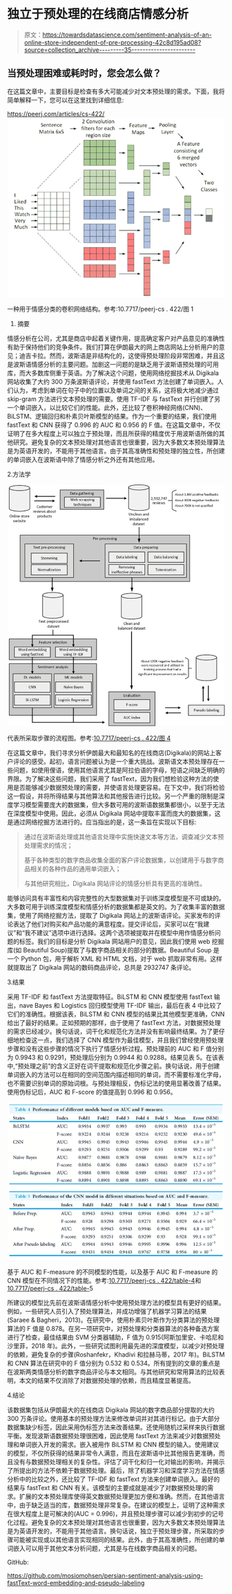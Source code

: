 # 独立于预处理的在线商店情感分析

> 原文：<https://towardsdatascience.com/sentiment-analysis-of-an-online-store-independent-of-pre-processing-42c8d195ad08?source=collection_archive---------35----------------------->

## 当预处理困难或耗时时，您会怎么做？

在这篇文章中，主要目标是检查有多大可能减少对文本预处理的需求。下面，我将简单解释一下，您可以在这里找到详细信息:

<https://peerj.com/articles/cs-422/>  ![](img/add78934baf3e66e8f6b3fbc4ea2b0c1.png)

一种用于情感分类的卷积网络结构。参考:10.7717/peerj-cs . 422/图 1

1.  摘要

情感分析在公司，尤其是商店中起着关键作用，提高确定客户对产品意见的准确性有助于保持他们的竞争条件。我们打算在伊朗最大的网上商店网站上分析用户的意见；迪吉卡拉。然而，波斯语是非结构化的，这使得预处理阶段非常困难，并且这是波斯语情感分析的主要问题。加剧这一问题的是缺乏用于波斯语预处理的可用库，而大多数库侧重于英语。为了解决这个问题，使用网络挖掘技术从 Digikala 网站收集了大约 300 万条波斯语评论，并使用 fastText 方法创建了单词嵌入。人们认为，考虑到单词在句子中的位置以及单词之间的关系，这将极大地减少通过 skip-gram 方法进行文本预处理的需要。使用 TF-IDF 与 fastText 并行创建了另一个单词嵌入，以比较它们的性能。此外，还比较了卷积神经网络(CNN)、BiLSTM、逻辑回归和朴素贝叶斯模型的结果。作为一个重要的结果，我们使用 fastText 和 CNN 获得了 0.996 的 AUC 和 0.956 的 F 值。在这篇文章中，不仅证明了在多大程度上可以独立于预处理，而且所获得的精度优于用波斯语所做的其他研究。避免复杂的文本预处理对其他语言也很重要，因为大多数文本预处理算法是为英语开发的，不能用于其他语言。由于其高准确性和预处理的独立性，所创建的单词嵌入在波斯语中除了情感分析之外还有其他应用。

2.方法学

![](img/3f1065c95360614a90d42cf3ec97745e.png)

代表所采取步骤的流程图。参考:[10.7717/peerj-cs . 422/图 4](https://doi.org/10.7717/peerj-cs.422/fig-4)

在这篇文章中，我们寻求分析伊朗最大和最知名的在线商店(Digikala)的网站上客户评论的感受。起初，语言问题被认为是一个重大挑战。波斯语文本预处理存在一些问题，如使用俚语，使用其他语言尤其是阿拉伯语的字母，短语之间缺乏明确的界限。为了解决这些问题，我们采用了 fastText，因为我们想检验这种方法的使用是否能够减少数据预处理的需要，并使语言处理更容易。在下文中，我们将检验这一假设，并将所得结果与其他算法和其他报告进行比较。另一个严重的限制是深度学习模型需要庞大的数据集，但大多数可用的波斯语数据集都很小，以至于无法在深度模型中使用。因此，必须从 Digikala 网站中提取丰富而庞大的数据集，这是通过网络挖掘方法进行的。应当指出的是，这一条旨在实现以下目标:

> 通过在波斯语处理或其他语言处理中实施快速文本等方法，调查减少文本预处理需求的情况；
> 
> 基于各种类型的数字商品收集全面的客户评论数据集，以创建用于与数字商品相关的各种作品的通用单词嵌入；
> 
> 与其他研究相比，Digikala 网站评论的情感分析具有更高的准确性。

能够访问具有丰富性和内容完整性的大型数据集对于训练深度模型是不可或缺的。大多数可用于训练深度模型和情感分析的数据集都是英文的。为了收集丰富的数据集，使用了网络挖掘方法，提取了 Digikala 网站上的波斯语评论。买家发布的评论表达了他们对购买和产品功能的满意程度。提交评论后，买家可以在“我建议”和“我不建议”选项中进行选择。这两个选项被提取并在模型中用作情感分析问题的标签。我们的目标是分析 Digikala 网站用户的意见，因此我们使用 web 挖掘库(如 Beautiful Soup)提取了与数字商品相关的部分的数据。Beautiful Soup 是一个 Python 包，用于解析 XML 和 HTML 文档，对于 web 抓取非常有用。这样就提取出了 Digikala 网站的数码商品评论，总共是 2932747 条评论。

3.结果

采用 TF-IDF 和 fastText 方法提取特征。BiLSTM 和 CNN 模型使用 fastText 输出，nave Bayes 和 Logistics 回归模型使用 TF-IDF 输出，最后在表 4 中比较了它们的准确性。根据该表，BiLSTM 和 CNN 模型的结果比其他模型更准确，CNN 给出了最好的结果。正如预期的那样，由于使用了 fastText 方法，对数据预处理的需求已经减少。换句话说，词干化和规范化方法并没有影响最终结果。为了更仔细地检查这一点，我们选择了 CNN 模型作为最佳模型，并且我们曾经使用预处理步骤和没有这些步骤的情况下执行了情感分析过程。预处理前的 AUC 和 F 值分别为 0.9943 和 0.9291，预处理后分别为 0.9944 和 0.9288。结果见表 5。在该表中,“预处理之前”的含义正好在词干提取和规范化步骤之前。换句话说，用于创建单词嵌入的方法可以在相同的空间范围内描述相同的单词，而不需要标准化字母，也不需要识别单词的原始词根。与预处理相反，伪标记法的使用显著改善了结果。使用伪标记后，AUC 和 F-score 的值提高到 0.996 和 0.956。

![](img/2a532cc08cab415d407888fdb269f12d.png)

基于 AUC 和 F-measure 的不同模型的性能，以及基于 AUC 和 F-measure 的 CNN 模型在不同情况下的性能。参考:[10.7717/peerj-cs . 422/table-4](https://doi.org/10.7717/peerj-cs.422/table-4)和[10.7717/peerj-cs . 422/table-](https://doi.org/10.7717/peerj-cs.422/table-4)5

所建议的模型比先前在波斯语情感分析中使用预处理方法的模型具有更好的结果。例如，一些研究人员引入了预处理算法，并成功增强了机器学习算法的结果(Saraee & Bagheri，2013)。在研究中，使用朴素贝叶斯作为分类算法的预处理算法的 F 值是 0.878。在另一项研究中，对预处理和分类器算法的各种备选方案进行了检查，最佳结果由 SVM 分类器辅助，F 值为 0.915(阿斯加里安、卡哈尼和沙里菲，2018 年)。此外，一些研究试图利用最先进的深度模型，以减少对预处理的依赖，避免复杂的步骤(Roshanfekr，Khadivi 和拉赫马蒂，2017 年)。BiLSTM 和 CNN 算法在研究中的 F 值分别为 0.532 和 0.534。所有提到的文章的重点是在波斯两类情感分析的数字商品评论与本文相同。与其他研究和常用算法的比较表明，本文的结果不仅消除了对数据预处理的依赖，而且精度显著提高。

4.结论

该数据集包括从伊朗最大的在线商店 Digikala 网站的数字商品部分提取的大约 300 万条评论。使用基本的预处理方法来修改单词并对其进行标记。由于大部分数据集缺少标签，因此采用伪标签方法来改善结果。还使用随机过采样来执行数据平衡。发现波斯语数据预处理很困难，因此使用 fastText 方法来减少对数据预处理和单词嵌入开发的需求。嵌入被用作 BiLSTM 和 CNN 模型的输入。使用建议的模型，不仅所获得的结果非常令人满意，而且在波斯语中比其他报告更准确，而且没有与数据预处理相关的复杂性。评估了词干化和归一化对输出的影响，并揭示了所提出的方法不依赖于数据预处理。最后，除了机器学习和深度学习方法在情感分析中的比较之外，还比较了 TF-IDF 和 fastText 方法来创建单词嵌入。最好的结果与 fastText 和 CNN 有关。该模型的主要成就是减少了对数据预处理的需求。扩展的文本预处理库使得英文数据预处理更加方便和准确。然而，在其他语言中，由于缺乏适当的库，数据预处理非常复杂。在建议的模型上，证明了这种需求在很大程度上是可解决的(AUC = 0.996)，并且预处理步骤可以减少到初步的记号化过程。避免复杂的文本预处理对其他语言也很重要，因为大多数文本预处理算法是为英语开发的，不能用于其他语言。换句话说，独立于预处理步骤，所采取的步骤可能被实现或以其他语言实现相同的结果。此外，由于其高准确性，所创建的单词嵌入可以用于其他文本分析问题，尤其是与在线数字商品相关的问题。

GitHub:

<https://github.com/mosiomohsen/persian-sentiment-analysis-using-fastText-word-embedding-and-pseudo-labeling> 
